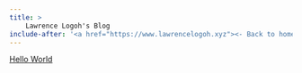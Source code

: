 ```yaml
---
title: > 
    Lawrence Logoh's Blog
include-after: '<a href="https://www.lawrencelogoh.xyz"><- Back to home</a>'
---
```

[Hello World](https://www.lawrencelogoh.xyz/blog/hello.html)
